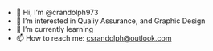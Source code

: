 - 👋 Hi, I’m @crandolph973
- 👀 I’m interested in Qualiy Assurance, and Graphic Design
- 🌱 I’m currently learning
- 📫 How to reach me: csrandolph@outlook.com

<!---
crandolph973/crandolph973 is a ✨ special ✨ repository because its `README.md` (this file) appears on your GitHub profile.
You can click the Preview link to take a look at your changes.
--->

